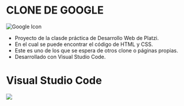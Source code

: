  # CLONE DE GOOGLE

![Google Icon](https://cdn-icons-png.flaticon.com/128/300/300221.png "Google Icon") 

- Proyecto de la clasde práctica de Desarrollo Web de Platzi.
- En el cual se puede encontrar el código de HTML y CSS.
- Este es uno de los que se espera de otros clone o páginas propias.
- Desarrollado con Visual Studio Code.


# Visual Studio Code

![](https://miro.medium.com/max/512/1*Nj1UFgSPsXolWicqDC1hwg.png)